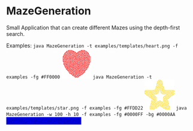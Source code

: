 # MazeGeneration
Small Application that can create different Mazes using the depth-first search.
 
Examples:
 `java MazeGeneration -t examples/templates/heart.png -f examples -fg #FF0000`
![alt tag](https://github.com/JRyuzaki/MazeGeneration/blob/master/examples/33893044896258.png "Heart Maze")
 `java MazeGeneration -t examples/templates/star.png -f examples -fg #FFDD22`
![alt tag](https://github.com/JRyuzaki/MazeGeneration/blob/master/examples/34078277903021.png "Star Maze")
`java MazeGeneration -w 100 -h 10 -f examples -fg #0000FF -bg #0000AA`
![alt tag](https://github.com/JRyuzaki/MazeGeneration/blob/master/examples/34141844148533.png "Maze")

